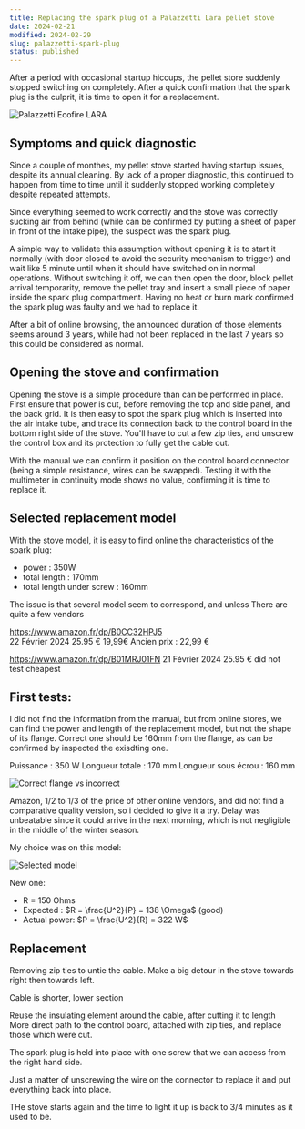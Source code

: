 ```yaml
---
title: Replacing the spark plug of a Palazzetti Lara pellet stove
date: 2024-02-21
modified: 2024-02-29
slug: palazzetti-spark-plug
status: published
---
```


After a period with occasional startup hiccups, the pellet store suddenly
stopped switching on completely. After a quick confirmation that the spark plug
is the culprit, it is time to open it for a replacement.

![Palazzetti Ecofire LARA]({attach}palazzetti-ecofire-lara_m.jpg)

## Symptoms and quick diagnostic

Since a couple of monthes, my pellet stove started having startup issues,
despite its annual cleaning. By lack of a proper diagnostic, this continued to
happen from time to time until it suddenly stopped working completely despite
repeated attempts.

Since everything seemed to work correctly and the stove was correctly sucking
air from behind (while can be confirmed by putting a sheet of paper in front of
the intake pipe), the suspect was the spark plug.

A simple way to validate this assumption without opening it is to start it
normally (with door closed to avoid the security mechanism to trigger) and wait
like 5 minute until when it should have switched on in normal operations.
Without switching it off, we can then open the door, block pellet arrival
temporarity, remove the pellet tray and insert a small piece of paper inside the
spark plug compartment. Having no heat or burn mark confirmed the spark plug was
faulty and we had to replace it.

After a bit of online browsing, the announced duration of those elements seems
around 3 years, while had not been replaced in the last 7 years so this could be
considered as normal.

## Opening the stove and confirmation

Opening the stove is a simple procedure than can be performed in place. First
ensure that power is cut, before removing the top and side panel, and the back
grid. It is then easy to spot the spark plug which is inserted into the air
intake tube, and trace its connection back to the control board in the bottom
right side of the stove. You'll have to cut a few zip ties, and unscrew the
control box and its protection to fully get the cable out.

With the manual we can confirm it position on the control board connector (being
a simple resistance, wires can be swapped). Testing it with the multimeter in
continuity mode shows no value, confirming it is time to replace it.

## Selected replacement model

With the stove model, it is easy to find online the characteristics of the spark
plug:

 - power : 350W
 - total length : 170mm
 - total length under screw : 160mm

The issue is that several model seem to correspond, and unless There are quite a few vendors

https://www.amazon.fr/dp/B0CC32HPJ5   
22 Février 2024 25.95 €
19,99€
Ancien prix : 22,99 €

https://www.amazon.fr/dp/B01MRJ01FN
21 Février 2024 25.95 €
did not test cheapest




## First tests:

I did not find the information from the manual, but from online stores, we can find the power and length of the replacement model,
     but not the shape of its flange.
Correct one should be 160mm from the flange, as can be confirmed by inspected
the exisdting one.

Puissance : 350 W
Longueur totale : 170 mm
Longueur sous écrou : 160 mm

![Correct flange vs incorrect]({attach}spark-plug-correct.png)

Amazon, 1/2 to 1/3 of the price of other online vendors, and did not find a
comparative quality version, so i decided to give it a try. Delay was unbeatable
since it could arrive in the next morning, which is not negligible in the middle
of the winter season.

My choice was on this model:

![Selected model]({attach}spark-plug-amazon.png)


New one:

- R = 150 Ohms
- Expected : $R = \frac{U^2}{P} = 138 \Omega$ (good)
- Actual power: $P = \frac{U^2}{R} = 322 W$

## Replacement

Removing zip ties to untie the cable. Make a big detour in the stove towards
right then towards left. 

Cable is shorter, lower section

Reuse the insulating element around the cable, after cutting it to length
More direct path to the control board, attached with zip ties, and replace those
which were cut.

The spark plug is held into place with one screw that we can access from the
right hand side.

Just a matter of unscrewing the wire on the connector to replace it and put
everything back into place.

THe stove starts again and the time to light it up is back to 3/4 minutes as it
used to be.
